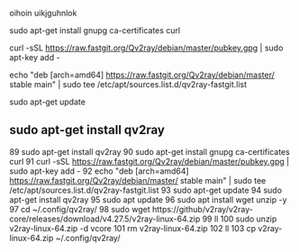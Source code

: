 oihoin
uikjguhnlok

sudo apt-get install gnupg ca-certificates curl

curl -sSL https://raw.fastgit.org/Qv2ray/debian/master/pubkey.gpg | sudo apt-key add -


echo "deb [arch=amd64] https://raw.fastgit.org/Qv2ray/debian/master/ stable main" | sudo tee /etc/apt/sources.list.d/qv2ray-fastgit.list

sudo apt-get update

sudo apt-get install qv2ray
---
89  sudo apt-get install qv2ray
   90  sudo apt-get install gnupg ca-certificates curl
   91  curl -sSL https://raw.fastgit.org/Qv2ray/debian/master/pubkey.gpg | sudo apt-key add -
   92  echo "deb [arch=amd64] https://raw.fastgit.org/Qv2ray/debian/master/ stable main" | sudo tee /etc/apt/sources.list.d/qv2ray-fastgit.list
   93  sudo apt-get update
   94  sudo apt-get install qv2ray
   95  sudo apt update
   96  sudo apt install wget unzip -y
   97  cd ~/.config/qv2ray/
   98  sudo wget https://github/v2ray/v2ray-core/releases/download/v4.27.5/v2ray-linux-64.zip
   99  ll
  100  sudo unzip v2ray-linux-64.zip -d vcore
  101  rm v2ray-linux-64.zip 
  102  ll
  103  cp v2ray-linux-64.zip ~/.config/qv2ray/

